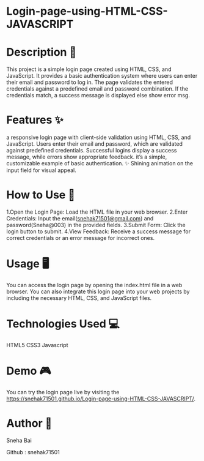 # Login-page-using-HTML-CSS-JAVASCRIPT
# Description 📝
This project is a simple login page created using HTML, CSS, and JavaScript. It provides a basic authentication system where users can enter their email and password to log in. The page validates the entered credentials against a predefined email and password combination. If the credentials match, a success message is displayed else show error msg.
# Features ✨
a responsive login page with client-side validation using HTML, CSS, and JavaScript.
Users enter their email and password, which are validated against predefined credentials. 
Successful logins display a success message, while errors show appropriate feedback.
it’s a simple, customizable example of basic authentication.
✨ Shining animation on the input field for visual appeal.
# How to Use 🚀
1.Open the Login Page: Load the HTML file in your web browser.
2.Enter Credentials: Input the email(snehak71501@gmail.com) and password(Sneha@003) in the provided fields.
3.Submit Form: Click the login button to submit.
4.View Feedback: Receive a success message for correct credentials or an error message for incorrect ones.
# Usage 🖥️
You can access the login page by opening the index.html file in a web browser. You can also integrate this login page into your web projects by including the necessary HTML, CSS, and JavaScript files.
# Technologies Used 💻
HTML5
CSS3
Javascript
# Demo 🎮
You can try the login page live by visiting the https://snehak71501.github.io/Login-page-using-HTML-CSS-JAVASCRIPT/.
# Author 📣
Sneha Bai 

Github : snehak71501 
